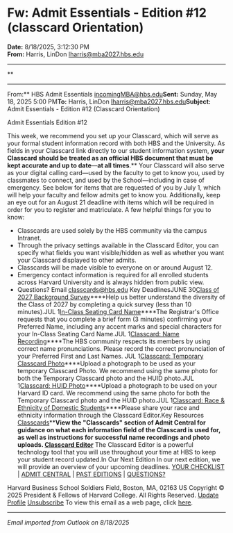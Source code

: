 # Fw: Admit Essentials - Edition #12 (classcard Orientation)

**Date:** 8/18/2025, 3:12:30 PM  
**From:** Harris, LinDon <lharris@mba2027.hbs.edu>

---

**

---

From:** HBS Admit Essentials <incomingMBA@hbs.edu>**Sent:** Sunday, May 18, 2025 5:00 PM**To:** Harris, LinDon <lharris@mba2027.hbs.edu>**Subject:** Admit Essentials - Edition #12 (Classcard Orientation) 
 

Admit Essentials
Edition #12

This week, we recommend you set up your Classcard, which will serve as your formal student information record with both HBS and the University. As fields in your Classcard link directly to our student information system, **your Classcard should be treated as an official HBS document that must be kept accurate and up to date**—**at all times**.**
Your Classcard will also serve as your digital calling card—used by the faculty to get to know you, used by classmates to connect, and used by the School—including in case of emergency. See below for items that are requested of you by July 1, which will help your faculty and fellow admits get to know you. Additionally, keep an eye out for an August 21 deadline with items which will be required in order for you to register and matriculate. A few helpful things for you to know: 

- Classcards are used solely by the HBS community via the campus Intranet.
- Through the privacy settings available in the Classcard Editor, you can specify what fields you want visible/hidden as well as whether you want your Classcard displayed to other admits.
- Classcards will be made visible to everyone on or around August 12.
- Emergency contact information is required for all enrolled students across Harvard University and is always hidden from public view.
- Questions? Email [classcards@hbs.edu](mailto:classcards@hbs.edu?subject=)
Key DeadlinesJUNE
30[Class of 2027 Background Survey](https://na01.safelinks.protection.outlook.com/?url=https%3A%2F%2Fclick.mc.email.hbs.edu%2F%3Fqs%3Db47593992f5813fa540ea9bb4bedd24fb1d7bc43e04371cbc4d23946c64f9c6a8eb43377be42eaffb9a9733dbdf83b274cd0c3e8056abbd6&data=05%7C02%7C%7Cacd2018cbceb4382e96d08ddde8b2ccd%7C84df9e7fe9f640afb435aaaaaaaaaaaa%7C1%7C0%7C638911411505300989%7CUnknown%7CTWFpbGZsb3d8eyJFbXB0eU1hcGkiOnRydWUsIlYiOiIwLjAuMDAwMCIsIlAiOiJXaW4zMiIsIkFOIjoiTWFpbCIsIldUIjoyfQ%3D%3D%7C0%7C%7C%7C&sdata=qz0ajBRKas1D01%2FBeU7u80dUPDL%2BRcouwbvQDHL5keQ%3D&reserved=0)****Help us better understand the diversity of the Class of 2027 by completing a quick survey (less than 10 minutes).JUL
1[In-Class Seating Card Name](https://na01.safelinks.protection.outlook.com/?url=https%3A%2F%2Fclick.mc.email.hbs.edu%2F%3Fqs%3Db47593992f5813fac35ed0c9284c78eb648199592a3b53aa4de7f287b521526ea2980fe816687abfbc55e8b44512df2b386a378b0877e1ae&data=05%7C02%7C%7Cacd2018cbceb4382e96d08ddde8b2ccd%7C84df9e7fe9f640afb435aaaaaaaaaaaa%7C1%7C0%7C638911411505325657%7CUnknown%7CTWFpbGZsb3d8eyJFbXB0eU1hcGkiOnRydWUsIlYiOiIwLjAuMDAwMCIsIlAiOiJXaW4zMiIsIkFOIjoiTWFpbCIsIldUIjoyfQ%3D%3D%7C0%7C%7C%7C&sdata=Rel4Sz7lqgihUfEzm2haLjgIC%2BjbOCWjTlOQnRO5ta4%3D&reserved=0)****The Registrar's Office requests that you complete a brief form (3 minutes) confirming your Preferred Name, including any accent marks and special characters for your In-Class Seating Card Name.JUL
1[Classcard: Name Recording](https://na01.safelinks.protection.outlook.com/?url=https%3A%2F%2Fclick.mc.email.hbs.edu%2F%3Fqs%3Db47593992f5813faa88e7f6736a5fc95d71d041e2c3d28b1f4bae9a478e52b3ce5217df97f4436ee09970b2c256c60daf060a76f7568b822&data=05%7C02%7C%7Cacd2018cbceb4382e96d08ddde8b2ccd%7C84df9e7fe9f640afb435aaaaaaaaaaaa%7C1%7C0%7C638911411505337566%7CUnknown%7CTWFpbGZsb3d8eyJFbXB0eU1hcGkiOnRydWUsIlYiOiIwLjAuMDAwMCIsIlAiOiJXaW4zMiIsIkFOIjoiTWFpbCIsIldUIjoyfQ%3D%3D%7C0%7C%7C%7C&sdata=uRNmZsufLHww7daM%2FadTsAaU7xWbOTfVCveZwK6YqPo%3D&reserved=0)****The HBS community respects its members by using correct name pronunciations. Please record the correct pronunciation of your Preferred First and Last Names. JUL
1[Classcard: Temporary Classcard Photo](https://na01.safelinks.protection.outlook.com/?url=https%3A%2F%2Fclick.mc.email.hbs.edu%2F%3Fqs%3Db47593992f5813fa6639d116a1d48d6ebab9bf17e77af753e20d2940b3f026ef3d2a2e12217bd2ed762e0b0e19b0f0b958d1a389e4aa9131&data=05%7C02%7C%7Cacd2018cbceb4382e96d08ddde8b2ccd%7C84df9e7fe9f640afb435aaaaaaaaaaaa%7C1%7C0%7C638911411505349244%7CUnknown%7CTWFpbGZsb3d8eyJFbXB0eU1hcGkiOnRydWUsIlYiOiIwLjAuMDAwMCIsIlAiOiJXaW4zMiIsIkFOIjoiTWFpbCIsIldUIjoyfQ%3D%3D%7C0%7C%7C%7C&sdata=OxlKatgnNf8Q40ApbiSviHKfCjrn2wtYHXc51%2BIy1Nc%3D&reserved=0)****Upload a photograph to be used as your temporary Classcard Photo. We recommend using the same photo for both the Temporary Classcard photo and the HUID photo.JUL
1[Classcard: HUID Photo](https://na01.safelinks.protection.outlook.com/?url=https%3A%2F%2Fclick.mc.email.hbs.edu%2F%3Fqs%3Db47593992f5813fa2239e8a86694996054fd2d180cd7e75027db85c2b32a7e21c8ed7162b94034b8af79e4b6f63e977e8fe04d901685e346&data=05%7C02%7C%7Cacd2018cbceb4382e96d08ddde8b2ccd%7C84df9e7fe9f640afb435aaaaaaaaaaaa%7C1%7C0%7C638911411505361253%7CUnknown%7CTWFpbGZsb3d8eyJFbXB0eU1hcGkiOnRydWUsIlYiOiIwLjAuMDAwMCIsIlAiOiJXaW4zMiIsIkFOIjoiTWFpbCIsIldUIjoyfQ%3D%3D%7C0%7C%7C%7C&sdata=M2riQU2Pa1TB5DkVYqknLJiEHSUcGd0p9HDmHtHIqwA%3D&reserved=0)****Upload a photograph to be used on your Harvard ID card. We recommend using the same photo for both the Temporary Classcard photo and the HUID photo.JUL
1[Classcard: Race & Ethnicity of Domestic Students](https://na01.safelinks.protection.outlook.com/?url=https%3A%2F%2Fclick.mc.email.hbs.edu%2F%3Fqs%3Db47593992f5813fa93a559867b17e131d27de1061324fccd926d2ebdad6bb10d5a1d193279ddf6b5a2c684d374d7c5c7311cd9075ff2326b&data=05%7C02%7C%7Cacd2018cbceb4382e96d08ddde8b2ccd%7C84df9e7fe9f640afb435aaaaaaaaaaaa%7C1%7C0%7C638911411505371761%7CUnknown%7CTWFpbGZsb3d8eyJFbXB0eU1hcGkiOnRydWUsIlYiOiIwLjAuMDAwMCIsIlAiOiJXaW4zMiIsIkFOIjoiTWFpbCIsIldUIjoyfQ%3D%3D%7C0%7C%7C%7C&sdata=SpeDBAw3JhL63LdJ2%2F62kNTaKiIHlRGM%2BlK5B76CiyU%3D&reserved=0)****Please share your race and ethnicity information through the Classcard Editor.Key Resources
[Classcards](https://na01.safelinks.protection.outlook.com/?url=https%3A%2F%2Fclick.mc.email.hbs.edu%2F%3Fqs%3Db47593992f5813fa348bf25fdf622c17e90b79ad2fb92f710142eb2c29c435bb396469b9d719bfac3d450bcbd71ec09a59926f59fa14fb6c&data=05%7C02%7C%7Cacd2018cbceb4382e96d08ddde8b2ccd%7C84df9e7fe9f640afb435aaaaaaaaaaaa%7C1%7C0%7C638911411505382548%7CUnknown%7CTWFpbGZsb3d8eyJFbXB0eU1hcGkiOnRydWUsIlYiOiIwLjAuMDAwMCIsIlAiOiJXaW4zMiIsIkFOIjoiTWFpbCIsIldUIjoyfQ%3D%3D%7C0%7C%7C%7C&sdata=0atcdBPaIPhCqkLSGx47Hr2lwOH22EFtOaEX%2B4Me280%3D&reserved=0)****View the "Classcards" section of Admit Central for guidance on what each information field of the Classcard is used for, as well as instructions for successful name recordings and photo uploads.
[Classcard Editor](https://na01.safelinks.protection.outlook.com/?url=https%3A%2F%2Fclick.mc.email.hbs.edu%2F%3Fqs%3Db47593992f5813fa1a9f7d0404003a19cbd1610efeda590d38c62789d29688cfae762306bc3173c0d4fe96d50ed475ecb622fe2e94068790&data=05%7C02%7C%7Cacd2018cbceb4382e96d08ddde8b2ccd%7C84df9e7fe9f640afb435aaaaaaaaaaaa%7C1%7C0%7C638911411505393976%7CUnknown%7CTWFpbGZsb3d8eyJFbXB0eU1hcGkiOnRydWUsIlYiOiIwLjAuMDAwMCIsIlAiOiJXaW4zMiIsIkFOIjoiTWFpbCIsIldUIjoyfQ%3D%3D%7C0%7C%7C%7C&sdata=GygsN%2BNq6Ys8%2BxrtvqwWcrShviCRAZG%2F9w3aUvkfzcE%3D&reserved=0)**
The Classcard Editor is a powerful technology tool that you will use throughout your time at HBS to keep your student record updated.In Our Next Edition
In our next edition, we will provide an overview of your upcoming deadlines.
[YOUR CHECKLIST](https://na01.safelinks.protection.outlook.com/?url=https%3A%2F%2Fclick.mc.email.hbs.edu%2F%3Fqs%3Db47593992f5813fab90cd8635cb6f507576184f917648d6679790a4b38929dbf1d100653b510e6aea5baf7c39ae8890007ac62087350731c&data=05%7C02%7C%7Cacd2018cbceb4382e96d08ddde8b2ccd%7C84df9e7fe9f640afb435aaaaaaaaaaaa%7C1%7C0%7C638911411505406772%7CUnknown%7CTWFpbGZsb3d8eyJFbXB0eU1hcGkiOnRydWUsIlYiOiIwLjAuMDAwMCIsIlAiOiJXaW4zMiIsIkFOIjoiTWFpbCIsIldUIjoyfQ%3D%3D%7C0%7C%7C%7C&sdata=yuBoPDtVAgjAjK7BzCJMh1L2p3wz4ttIUoGvp8Ce%2FL8%3D&reserved=0) | [ADMIT CENTRAL](https://na01.safelinks.protection.outlook.com/?url=https%3A%2F%2Fclick.mc.email.hbs.edu%2F%3Fqs%3Db47593992f5813fa486cf2e7dd3077bfc9715698a6b37237f0404acba3fa0b5f6c4776d06ed3c82b1eda37e694749519ad8136184b724450&data=05%7C02%7C%7Cacd2018cbceb4382e96d08ddde8b2ccd%7C84df9e7fe9f640afb435aaaaaaaaaaaa%7C1%7C0%7C638911411505419770%7CUnknown%7CTWFpbGZsb3d8eyJFbXB0eU1hcGkiOnRydWUsIlYiOiIwLjAuMDAwMCIsIlAiOiJXaW4zMiIsIkFOIjoiTWFpbCIsIldUIjoyfQ%3D%3D%7C0%7C%7C%7C&sdata=TveFx62jGE2x6lJJXTDJLQuxKKHGZQrTYB0dF623Z2Q%3D&reserved=0) | [PAST EDITIONS](https://na01.safelinks.protection.outlook.com/?url=https%3A%2F%2Fclick.mc.email.hbs.edu%2F%3Fqs%3D125d9e41b6ac8bac79e3d4ce56027db8f0cc7a23ef375a9121b972040e5b2c2f114dda19450bd056fe93d4d42ef6ed9ff8460e982a47cb57&data=05%7C02%7C%7Cacd2018cbceb4382e96d08ddde8b2ccd%7C84df9e7fe9f640afb435aaaaaaaaaaaa%7C1%7C0%7C638911411505435347%7CUnknown%7CTWFpbGZsb3d8eyJFbXB0eU1hcGkiOnRydWUsIlYiOiIwLjAuMDAwMCIsIlAiOiJXaW4zMiIsIkFOIjoiTWFpbCIsIldUIjoyfQ%3D%3D%7C0%7C%7C%7C&sdata=oveIdgS5g%2FrTWmKRdHLYABRinZMP3j4UteyY1trJDc4%3D&reserved=0) | [QUESTIONS?](https://na01.safelinks.protection.outlook.com/?url=https%3A%2F%2Fclick.mc.email.hbs.edu%2F%3Fqs%3D125d9e41b6ac8bac16d6dd24ae7a7a80c9963470384355ca1c39e3db996ee716df9c88b58bdde13f78f93a82eb80753af76af57965ea8847&data=05%7C02%7C%7Cacd2018cbceb4382e96d08ddde8b2ccd%7C84df9e7fe9f640afb435aaaaaaaaaaaa%7C1%7C0%7C638911411505450583%7CUnknown%7CTWFpbGZsb3d8eyJFbXB0eU1hcGkiOnRydWUsIlYiOiIwLjAuMDAwMCIsIlAiOiJXaW4zMiIsIkFOIjoiTWFpbCIsIldUIjoyfQ%3D%3D%7C0%7C%7C%7C&sdata=sXeJVGenWkMLNbRI%2BXd0nLIw2InxipdJtWovG%2FuwCPo%3D&reserved=0)

Harvard Business School
Soldiers Field, Boston, MA, 02163 US
Copyright © 2025 President & Fellows of Harvard College. All Rights Reserved.
[Update Profile](https://na01.safelinks.protection.outlook.com/?url=https%3A%2F%2Fclick.mc.email.hbs.edu%2Fprofile_center.aspx%3Fqs%3D1b7ec934cc4d03d437c980823570b27983b2154de5f03cd5d8d1c6dba5f052ee538f82cead9fad90b16d36c8b219324ea4b98217a1039ada5f67aaf763a9536f&data=05%7C02%7C%7Cacd2018cbceb4382e96d08ddde8b2ccd%7C84df9e7fe9f640afb435aaaaaaaaaaaa%7C1%7C0%7C638911411505739491%7CUnknown%7CTWFpbGZsb3d8eyJFbXB0eU1hcGkiOnRydWUsIlYiOiIwLjAuMDAwMCIsIlAiOiJXaW4zMiIsIkFOIjoiTWFpbCIsIldUIjoyfQ%3D%3D%7C0%7C%7C%7C&sdata=p5nCT9BNuziU0rH1o%2Be6Kjv7gLQ6P%2FZ6hp8fDJrbcGk%3D&reserved=0) [Unsubscribe](https://na01.safelinks.protection.outlook.com/?url=https%3A%2F%2Fclick.mc.email.hbs.edu%2Fsubscription_center.aspx%3Fqs%3D1b7ec934cc4d03d42a39986aae4efde6a14e177e98eac9666730a06dffe69cfc30113b7bd3c51cf07a267f27abd82c9df57456b2cbe40f498774ad44e6a9bc06&data=05%7C02%7C%7Cacd2018cbceb4382e96d08ddde8b2ccd%7C84df9e7fe9f640afb435aaaaaaaaaaaa%7C1%7C0%7C638911411505760704%7CUnknown%7CTWFpbGZsb3d8eyJFbXB0eU1hcGkiOnRydWUsIlYiOiIwLjAuMDAwMCIsIlAiOiJXaW4zMiIsIkFOIjoiTWFpbCIsIldUIjoyfQ%3D%3D%7C0%7C%7C%7C&sdata=LL85bww%2FZZZa9p7%2Ba4pZGgkTlyuiRW%2BtKaP7yXR27nQ%3D&reserved=0)
To view this email as a web page, click [here](https://na01.safelinks.protection.outlook.com/?url=https%3A%2F%2Fview.mc.email.hbs.edu%2F%3Fqs%3De1450dda4a1903d1b9c8a1a485edb3cadbb89cf1d00f18edfffde890c0b40179aed1b10920444f1ffce8c4cdab9a0e22deb6a0780e7c8f178061bb97cffee0823c6c3dfd65d0072f&data=05%7C02%7C%7Cacd2018cbceb4382e96d08ddde8b2ccd%7C84df9e7fe9f640afb435aaaaaaaaaaaa%7C1%7C0%7C638911411505777050%7CUnknown%7CTWFpbGZsb3d8eyJFbXB0eU1hcGkiOnRydWUsIlYiOiIwLjAuMDAwMCIsIlAiOiJXaW4zMiIsIkFOIjoiTWFpbCIsIldUIjoyfQ%3D%3D%7C0%7C%7C%7C&sdata=tM3dLVE3zN00EUk5%2B5IyQeGvKPX%2FPM7%2FVQWPgJxq%2FUQ%3D&reserved=0).

---

*Email imported from Outlook on 8/18/2025*